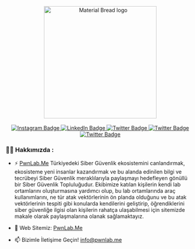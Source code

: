 <div id="header" align="center">
  <img width="300" src="https://pwnlab.me/wp-content/webp-express/webp-images/uploads/2020/11/Logo2334.png.webp" alt="Material Bread logo">
</div><br>

<div id="badges" align="center">
  <a href="[your-youtube-URL](https://www.instagram.com/pwnlab.me/)">
    <img src="https://img.shields.io/badge/Instagram-purple?style=for-the-badge&logo=instagram&logoColor=white" alt="Instagram Badge"/>
  </a>
  <a href="https://www.linkedin.com/company/pwnlab/">
    <img src="https://img.shields.io/badge/LinkedIn-blue?style=for-the-badge&logo=linkedin&logoColor=white" alt="LinkedIn Badge"/>
  </a>
  <a href="https://twitter.com/PwnlabMe">
    <img src="https://img.shields.io/badge/Twitter-blue?style=for-the-badge&logo=twitter&logoColor=white" alt="Twitter Badge"/>
  </a>
  <a href="https://discord.gg/GYzrXcGTbr">
    <img src="https://img.shields.io/badge/Discord-blue?style=for-the-badge&logo=discord&logoColor=white" alt="Twitter Badge"/>
  </a>
  <a href="https://t.me/CyberSec_TR">
    <img src="https://img.shields.io/badge/Telegram-blue?style=for-the-badge&logo=telegram&logoColor=white" alt="Twitter Badge"/>
  </a>
</div>

### :man_technologist: Hakkımızda :

- :zap: [PwnLab.Me](https://pwnlab.me) Türkiyedeki Siber Güvenlik ekosistemini canlandırmak, ekosisteme yeni insanlar kazandırmak ve bu alanda edinilen bilgi ve tecrübeyi Siber Güvenlik meraklılarıyla paylaşmayı hedefleyen gönüllü bir Siber Güvenlik Topluluğudur. Ekibimize katılan kişilerin kendi lab ortamlarını oluşturmasına yardımcı olup, bu lab ortamlarında araç kullanımlarını, ne tür atak vektörlerinin ön planda olduğunu ve bu atak vektörlerinin tespiti gibi konularda kendilerini geliştirip, öğrendiklerini siber güvenliğe ilgisi olan kişilerin rahatça ulaşabilmesi için sitemizde makale olarak paylaşmalarına olanak sağlamaktayız.

- :telescope: Web Sitemiz: [PwnLab.Me](https://pwnlab.me)

- :mailbox: Bizimle İletişime Geçin! [info@pwnlab.me](mailto:info@pwnlab.me)


